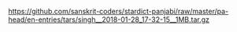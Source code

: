 https://github.com/sanskrit-coders/stardict-panjabi/raw/master/pa-head/en-entries/tars/singh__2018-01-28_17-32-15__1MB.tar.gz
